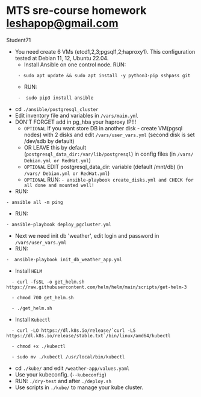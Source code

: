 # MTS sre-course homework leshapop@gmail.com
Student71

- You need create 6 VMs (etcd1,2,3;pgsql1,2;haproxy1). This configuration tested at Debian 11, 12, Ubuntu 22.04.
   - Install Ansible on one control node. RUN:
  ```
   - sudo apt update && sudo apt install -y python3-pip sshpass git
  ```
   - RUN:
  ```
   -  sudo pip3 install ansible
  ```
- cd `./ansible/postgresql_cluster`
- Edit inventory file and variables in `/vars/main.yml`
- DON'T FORGET add in pg_hba your haproxy IP!!!
  - `OPTIONAL` If you want store DB in another disk - create VM(pgsql nodes) with 2 disks and edit `/vars/user_vars.yml` (second disk is set /dev/sdb by default) 
  - OR LEAVE this by default (`postgresql_data_dir:/var/lib/postgresql`) in config files (in `/vars/ Debian.yml or RedHat.yml`)
  - `OPTIONAL` EDIT postgresql_data_dir: variable (default /mnt/db) (in `/vars/ Debian.yml or RedHat.yml`)
  - `OPTIONAL` RUN: `- ansible-playbook create_disks.yml and CHECK for all done and mounted well!`
- RUN:
```
- ansible all -m ping
```
- RUN:
```
- ansible-playbook deploy_pgcluster.yml
```
- Next we need init db 'weather', edit login and password in `/vars/user_vars.yml`
- RUN:
```
-  ansible-playbook init_db_weather_app.yml
```
- Install `HELM`
```
  - curl -fsSL -o get_helm.sh https://raw.githubusercontent.com/helm/helm/main/scripts/get-helm-3
```
```
  - chmod 700 get_helm.sh
```
```
  - ./get_helm.sh
```
- Install `Kubectl`
```
  - curl -LO https://dl.k8s.io/release/`curl -LS https://dl.k8s.io/release/stable.txt`/bin/linux/amd64/kubectl
```
```
  - chmod +x ./kubectl
```
```
  - sudo mv ./kubectl /usr/local/bin/kubectl
```
- cd `./kube/` and edit `/weather-app/values.yaml`
- Use your kubeconfig. (`--kubeconfig`)
- RUN: `./dry-test` and after `./deploy.sh`
- Use scripts in `./kube/` to manage your kube cluster.
